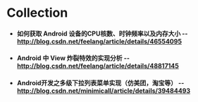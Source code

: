 # Collection

* #### 如何获取 Android 设备的CPU核数、时钟频率以及内存大小 --http://blog.csdn.net/feelang/article/details/46554095  
* #### Android 中 View 炸裂特效的实现分析 --http://blog.csdn.net/feelang/article/details/48817145  
* #### Android开发之多级下拉列表菜单实现（仿美团，淘宝等） --http://blog.csdn.net/minimicall/article/details/39484493  
